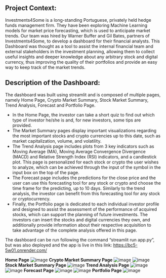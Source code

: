 ## Project Context:
Investments4Some is a long-standing Portuguese, privately held hedge funds management firm. They have been exploring Machine Learning models for market price forecasting, which is used to anticipate market trends. Our team was hired by Warner Buffer and Gil Bates, partners of Investments4Some, to develop a dashboard for their financial analysts. 
This Dashboard was thought as a tool to assist the internal financial team and external stakeholders in the investment planning, allowing them to collect useful insights and deeper knowledge about any arbitrary stock and digital currency, thus improving the quality of their portfolios and provide an easy way to keep track of the market trends.

## Description of the Dashboard:
The dashboard was built using streamlit and is composed of multiple pages, namely Home Page, Crypto Market Summary, Stock Market Summary, Trend Analysis, Forecast and Portfolio Page.
- In the Home Page, the investor can take a short quiz to find out which type of investor he/she is and, for new investors, some tips are provided.
- The Market Summary pages display important visualizations regarding the most important stocks and crypto currencies up to this date, such as market capitalization, volume, and volatility. 
- The Trend Analysis page includes plots from 3 key indicators such as Moving Average (MA), Moving Average Convergence Divergence (MACD) and Relative Strength Index (RSI) indicators, and a candlestick plot. This page is personalized for each stock or crypto the user wishes to analyze, which can be achieved through the input of the symbol in the input box on the top of the page.
- The Forecast page includes the predictions for the close price and the user can use this forecasting tool for any stock or crypto and choose the time frame for the predicting, up to 10 days. Similarly to the trend analysis, the investor can benefit from this forecasting tool for any stock or cryptocurrency.
- Finally, the Portfolio page is dedicated to each individual investor profile and designed to assist the assessment of the performance of acquired stocks, which can support the planning of future investments. The investors can insert the stocks and digital currencies they own, and additionally provide information about their respective acquisition to take advantage of the complete analysis offered in this page.

The dashboard can be run following the command “streamlit run app.py”, but was also deployed and the app is live in this link: https://bc5-5w01.onrender.com/

**Home Page**
![image](https://user-images.githubusercontent.com/90759149/170960584-ad9f6266-bfc3-4bad-a466-dce97e23b3a7.png)
**Crypto Market Summary Page**
![image](https://user-images.githubusercontent.com/90759149/170960701-9b026c94-b320-45f5-b7cd-0b6158dab103.png)
![image](https://user-images.githubusercontent.com/90759149/170960837-8bdf340b-1692-46d5-a80e-05b722f5e2fb.png)
**Stock Market Summary Page**
![image](https://user-images.githubusercontent.com/90759149/170960994-9edac0fb-8c76-4c11-bebb-e8539e024b47.png)
**Trend Analysis Page**
![image](https://user-images.githubusercontent.com/90759149/170961064-d6da4c10-dd06-4372-b549-37148fb0dfba.png)
![image](https://user-images.githubusercontent.com/90759149/170961112-19df7882-b6d7-404e-aa26-d1d879c14834.png)
**Forecast Page**
![image](https://user-images.githubusercontent.com/90759149/170961200-de3facae-986b-46c8-b05c-0fa7965b8461.png)
![image](https://user-images.githubusercontent.com/90759149/170961347-9845b97c-403a-4517-a045-d030470ec0b3.png)
**Portfolio Page**
![image](https://user-images.githubusercontent.com/90759149/170962571-213a8bb8-0d08-45ad-915c-81d110c6d945.png)






